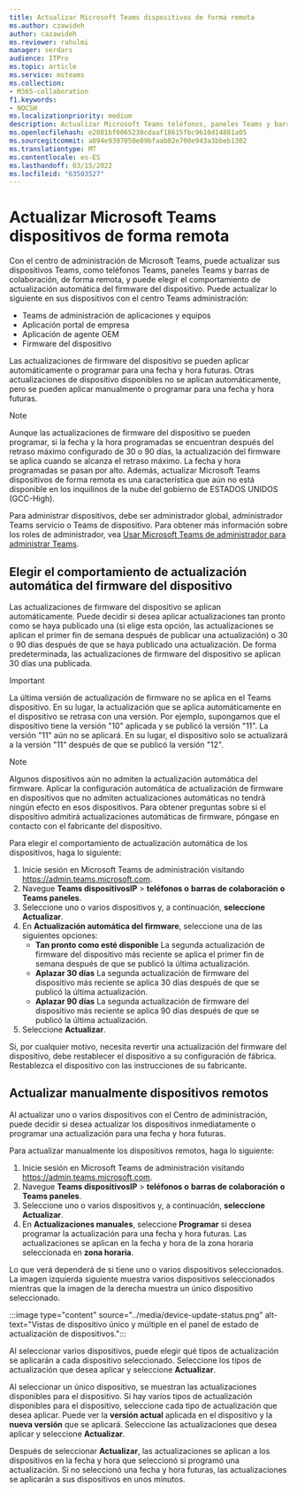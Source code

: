 ```yaml
---
title: Actualizar Microsoft Teams dispositivos de forma remota
ms.author: czawideh
author: cazawideh
ms.reviewer: rahulmi
manager: serdars
audience: ITPro
ms.topic: article
ms.service: msteams
ms.collection:
- M365-collaboration
f1.keywords:
- NOCSH
ms.localizationpriority: medium
description: Actualizar Microsoft Teams teléfonos, paneles Teams y barras de colaboración de forma remota con el centro Teams administración
ms.openlocfilehash: e2081bf0065230cdaaf18615fbc9610d14881a05
ms.sourcegitcommit: a894e9397050e09bfaab02e700e943a3bbeb1302
ms.translationtype: MT
ms.contentlocale: es-ES
ms.lasthandoff: 03/15/2022
ms.locfileid: "63503527"
---
```

# <a name="update-microsoft-teams-devices-remotely"></a>Actualizar Microsoft Teams dispositivos de forma remota

Con el centro de administración de Microsoft Teams, puede actualizar sus dispositivos Teams, como teléfonos Teams, paneles Teams y barras de colaboración, de forma remota, y puede elegir el comportamiento de actualización automática del firmware del dispositivo. Puede actualizar lo siguiente en sus dispositivos con el centro Teams administración:

- Teams de administración de aplicaciones y equipos
- Aplicación portal de empresa
- Aplicación de agente OEM
- Firmware del dispositivo

Las actualizaciones de firmware del dispositivo se pueden aplicar automáticamente o programar para una fecha y hora futuras. Otras actualizaciones de dispositivo disponibles no se aplican automáticamente, pero se pueden aplicar manualmente o programar para una fecha y hora futuras.

> [!NOTE]
> Aunque las actualizaciones de firmware del dispositivo se pueden programar, si la fecha y la hora programadas se encuentran después del retraso máximo configurado de 30 o 90 días, la actualización del firmware se aplica cuando se alcanza el retraso máximo. La fecha y hora programadas se pasan por alto. Además, actualizar Microsoft Teams dispositivos de forma remota es una característica que aún no está disponible en los inquilinos de la nube del gobierno de ESTADOS UNIDOS (GCC-High).

Para administrar dispositivos, debe ser administrador global, administrador Teams servicio o Teams de dispositivo. Para obtener más información sobre los roles de administrador, vea [Usar Microsoft Teams de administrador para administrar Teams](../using-admin-roles.md).

## <a name="choose-automatic-device-firmware-update-behavior"></a>Elegir el comportamiento de actualización automática del firmware del dispositivo

Las actualizaciones de firmware del dispositivo se aplican automáticamente. Puede decidir si desea aplicar actualizaciones tan pronto como se haya publicado una (si elige esta opción, las actualizaciones se aplican el primer fin de semana después de publicar una actualización) o 30 o 90 días después de que se haya publicado una actualización. De forma predeterminada, las actualizaciones de firmware del dispositivo se aplican 30 días una publicada.

> [!IMPORTANT]
> La última versión de actualización de firmware no se aplica en el Teams dispositivo. En su lugar, la actualización que se aplica automáticamente en el dispositivo se retrasa con una versión. Por ejemplo, supongamos que el dispositivo tiene la versión "10" aplicada y se publicó la versión "11". La versión "11" aún no se aplicará. En su lugar, el dispositivo solo se actualizará a la versión "11" después de que se publicó la versión "12".

> [!NOTE]
> Algunos dispositivos aún no admiten la actualización automática del firmware. Aplicar la configuración automática de actualización de firmware en dispositivos que no admiten actualizaciones automáticas no tendrá ningún efecto en esos dispositivos. Para obtener preguntas sobre si el dispositivo admitirá actualizaciones automáticas de firmware, póngase en contacto con el fabricante del dispositivo.

Para elegir el comportamiento de actualización automática de los dispositivos, haga lo siguiente:

1. Inicie sesión en Microsoft Teams de administración visitando https://admin.teams.microsoft.com.
2. Navegue **Teams dispositivosIP** >  **teléfonos o** **barras de colaboración** **o Teams paneles**.
3. Seleccione uno o varios dispositivos y, a continuación, **seleccione Actualizar**.
4. En **Actualización automática del firmware**, seleccione una de las siguientes opciones:
    - **Tan pronto como esté disponible** La segunda actualización de firmware del dispositivo más reciente se aplica el primer fin de semana después de que se publicó la última actualización.
    - **Aplazar 30 días** La segunda actualización de firmware del dispositivo más reciente se aplica 30 días después de que se publicó la última actualización.
    - **Aplazar 90 días** La segunda actualización de firmware del dispositivo más reciente se aplica 90 días después de que se publicó la última actualización.
5. Seleccione **Actualizar**.

Si, por cualquier motivo, necesita revertir una actualización del firmware del dispositivo, debe restablecer el dispositivo a su configuración de fábrica. Restablezca el dispositivo con las instrucciones de su fabricante.  

## <a name="manually-update-remote-devices"></a>Actualizar manualmente dispositivos remotos

Al actualizar uno o varios dispositivos con el Centro de administración, puede decidir si desea actualizar los dispositivos inmediatamente o programar una actualización para una fecha y hora futuras.

Para actualizar manualmente los dispositivos remotos, haga lo siguiente:

1. Inicie sesión en Microsoft Teams de administración visitando https://admin.teams.microsoft.com.
2. Navegue **Teams dispositivosIP** >  **teléfonos o** **barras de colaboración** **o Teams paneles**.
3. Seleccione uno o varios dispositivos y, a continuación, **seleccione Actualizar**.
4. En **Actualizaciones manuales**, seleccione **Programar** si desea programar la actualización para una fecha y hora futuras. Las actualizaciones se aplican en la fecha y hora de la zona horaria seleccionada en **zona horaria**.

Lo que verá dependerá de si tiene uno o varios dispositivos seleccionados. La imagen izquierda siguiente muestra varios dispositivos seleccionados mientras que la imagen de la derecha muestra un único dispositivo seleccionado.

:::image type="content" source="../media/device-update-status.png" alt-text="Vistas de dispositivo único y múltiple en el panel de estado de actualización de dispositivos.":::

Al seleccionar varios dispositivos, puede elegir qué tipos de actualización se aplicarán a cada dispositivo seleccionado. Seleccione los tipos de actualización que desea aplicar y seleccione **Actualizar**.

Al seleccionar un único dispositivo, se muestran las actualizaciones disponibles para el dispositivo. Si hay varios tipos de actualización disponibles para el dispositivo, seleccione cada tipo de actualización que desea aplicar. Puede ver la **versión actual** aplicada en el dispositivo y la **nueva versión** que se aplicará. Seleccione las actualizaciones que desea aplicar y seleccione **Actualizar**.

Después de seleccionar **Actualizar**, las actualizaciones se aplican a los dispositivos en la fecha y hora que seleccionó si programó una actualización. Si no seleccionó una fecha y hora futuras, las actualizaciones se aplicarán a sus dispositivos en unos minutos.

